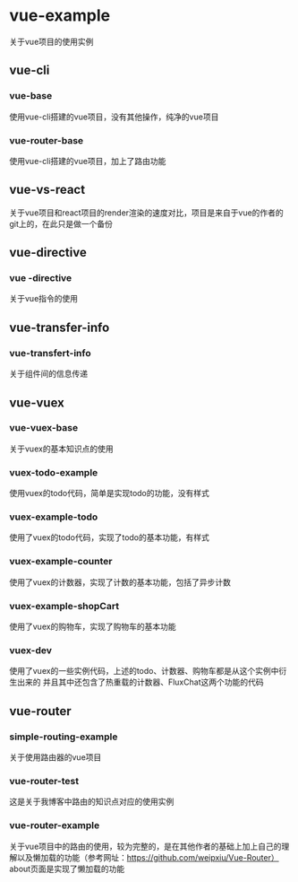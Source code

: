 # vue-example
关于vue项目的使用实例

## vue-cli

### vue-base

使用vue-cli搭建的vue项目，没有其他操作，纯净的vue项目

### vue-router-base

使用vue-cli搭建的vue项目，加上了路由功能

## vue-vs-react
关于vue项目和react项目的render渲染的速度对比，项目是来自于vue的作者的git上的，在此只是做一个备份

## vue-directive

### vue -directive
关于vue指令的使用

## vue-transfer-info

### vue-transfert-info
关于组件间的信息传递

## vue-vuex

### vue-vuex-base
关于vuex的基本知识点的使用

### vuex-todo-example

使用vuex的todo代码，简单是实现todo的功能，没有样式

### vuex-example-todo

使用了vuex的todo代码，实现了todo的基本功能，有样式

### vuex-example-counter

使用了vuex的计数器，实现了计数的基本功能，包括了异步计数

### vuex-example-shopCart

使用了vuex的购物车，实现了购物车的基本功能

### vuex-dev

使用了vuex的一些实例代码，上述的todo、计数器、购物车都是从这个实例中衍生出来的
并且其中还包含了热重载的计数器、FluxChat这两个功能的代码

## vue-router

### simple-routing-example

关于使用路由器的vue项目

### vue-router-test

这是关于我博客中路由的知识点对应的使用实例

### vue-router-example

关于vue项目中的路由的使用，较为完整的，是在其他作者的基础上加上自己的理解以及懒加载的功能（参考网址：https://github.com/weipxiu/Vue-Router）
about页面是实现了懒加载的功能
















